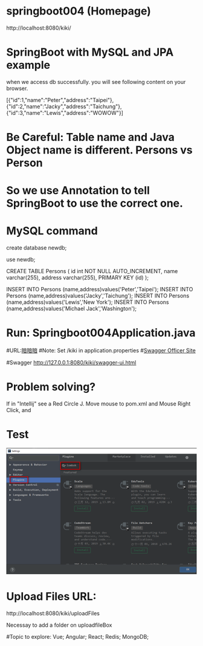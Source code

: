 # springboot004 (Homepage)
http://localhost:8080/kiki/
# SpringBoot with MySQL and JPA example

when we access db successfully. you will see following content on your browser.

[{"id":1,"name":"Peter","address":"Taipei"},{"id":2,"name":"Jacky","address":"Taichung"},{"id":3,"name":"Lewis","address":"WOWOW"}]


# Be Careful: Table name and Java Object name is different. Persons vs Person
# So we use Annotation to tell SpringBoot to use the correct one.

# MySQL command
create database newdb;

use newdb;

CREATE TABLE Persons (
id int NOT NULL AUTO_INCREMENT,
name varchar(255),
address varchar(255),
PRIMARY KEY (id)
);

INSERT INTO Persons (name,address)values('Peter','Taipei');
INSERT INTO Persons (name,address)values('Jacky','Taichung');
INSERT INTO Persons (name,address)values('Lewis','New York');
INSERT INTO Persons (name,address)values('Michael Jack','Washington');

# Run:  Springboot004Application.java
#URL:[暗暗暗](http://localhost:8080/kiki/wow)
#Note: Set /kiki in application.properties
#[Swagger Officer Site](https://swagger.io)

#Swagger
http://127.0.0.1:8080/kiki/swagger-ui.html



# Problem solving?
If in "Intellij" see a Red Circle J. Move mouse to pom.xml and Mouse Right Click, and  

# Test
![image](https://github.com/spyspy/springboot004/blob/master/src/main/resources/photos/2019-10-17_200851.png)


# Upload Files URL:
http://localhost:8080/kiki/uploadFiles

Necessay to add a folder on
uploadfileBox

#Topic to explore:
Vue;
Angular;
React;
Redis;
MongoDB;
